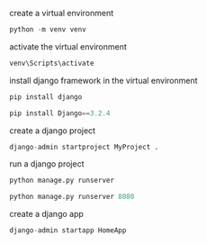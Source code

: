 create a virtual environment

```python
python -m venv venv
```
activate the virtual environment
```python
venv\Scripts\activate
```
install django framework in the virtual environment
```python
pip install django
```
```python
pip install Django==3.2.4
```
create a django project
```python
django-admin startproject MyProject .
```
run a django project
```python
python manage.py runserver
```
```python
python manage.py runserver 8080
```
create a django app
```python
django-admin startapp HomeApp
```
